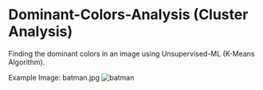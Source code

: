 # Dominant-Colors-Analysis (Cluster Analysis)
Finding the dominant colors in an image using Unsupervised-ML (K-Means Algorithm).

Example Image: batman.jpg
![batman](https://user-images.githubusercontent.com/90105797/160855803-1bfdc71d-e35b-417c-b9c2-b40ed86c2949.jpg)
